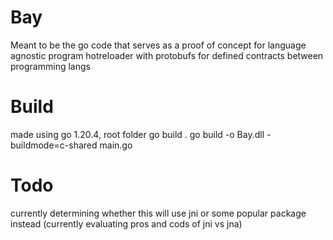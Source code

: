# Bay
Meant to be the go code that serves as a proof of concept for language agnostic program hotreloader with protobufs for defined contracts between programming langs


# Build
made using go 1.20.4, root folder 
go build .
go build -o Bay.dll -buildmode=c-shared main.go

# Todo
currently determining whether this will use jni or some popular package instead
(currently evaluating pros and cods of jni vs jna)
